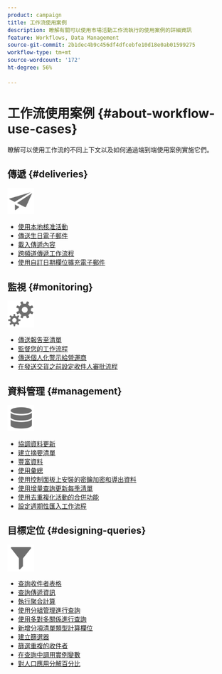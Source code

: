 ```yaml
---
product: campaign
title: 工作流使用案例
description: 瞭解有關可以使用市場活動工作流執行的使用案例的詳細資訊
feature: Workflows, Data Management
source-git-commit: 2b1dec4b9c456df4dfcebfe10d18e0ab01599275
workflow-type: tm+mt
source-wordcount: '172'
ht-degree: 56%

---
```


# 工作流使用案例 {#about-workflow-use-cases}

瞭解可以使用工作流的不同上下文以及如何通過端到端使用案例實施它們。

## 傳遞 {#deliveries}

<img src="assets/do-not-localize/icon_send.svg" width="60px">

* [使用本地核准活動](local-approval-activity.md)
* [傳送生日電子郵件](send-a-birthday-email.md)
* [載入傳遞內容](load-delivery-content.md)
* [跨頻道傳遞工作流程](cross-channel-delivery-workflow.md)
* [使用自訂日期欄位擴充電子郵件](email-enrichment-with-custom-date-fields.md)

## 監視 {#monitoring}

<img src="assets/do-not-localize/icon_monitoring.svg" width="60px">

* [傳送報吿至清單](send-a-report-to-a-list.md)
* [監督您的工作流程](workflow-supervision.md)
* [傳送個人化警示給營運商](send-alerts-to-operators.md)
* [在發送交貨之前設定收件人審批流程](local-approval-activity.md)

## 資料管理 {#management}

<img src="assets/do-not-localize/icon_manage.svg" width="60px">

* [協調資料更新](coordinate-data-updates.md)
* [建立摘要清單](create-a-summary-list.md)
* [豐富資料](enrich-data.md)
* [使用彙總](using-aggregates.md)
* [使用控制面板上安裝的密鑰加密和導出資料](use-workflow-data.md#use-case-gpg-encrypt)
* [使用增量查詢更新每季清單](quarterly-list-update.md)
* [使用去重複化活動的合併功能](deduplication-merge.md)
* [設定週期性匯入工作流程](recurring-import-workflow.md)

## 目標定位 {#designing-queries}

<img src="assets/do-not-localize/icon_filter.svg" width="60px">

* [查詢收件者表格](querying-recipient-table.md)
* [查詢傳遞資訊](query-delivery-info.md)
* [執行聚合計算](compute-aggregates.md)
* [使用分組管理進行查詢](query-grouping-management.md)
* [使用多對多關係進行查詢](query-many-to-many-relationship.md)
* [新增分項清單類型計算欄位](adding-enumeration-type-calculated-field.md)
* [建立篩選器](create-a-filter.md)
* [篩選重複的收件者](filter-duplicated-recipients.md)
* [在查詢中調用實例變數](javascript-scripts-and-templates.md#calling-an-instance-variable-in-a-query)
* [對人口應用分解百分比](javascript-scripts-and-templates.md#example)
